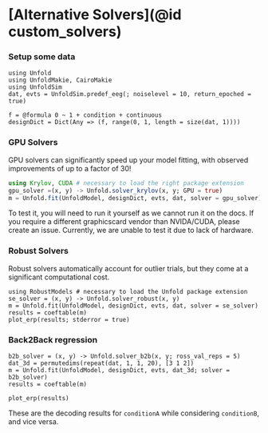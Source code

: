 # [Alternative Solvers](@id custom_solvers)

### Setup some data

```@Example main
using Unfold
using UnfoldMakie, CairoMakie
using UnfoldSim
dat, evts = UnfoldSim.predef_eeg(; noiselevel = 10, return_epoched = true)

f = @formula 0 ~ 1 + condition + continuous
designDict = Dict(Any => (f, range(0, 1, length = size(dat, 1))))
```

### GPU Solvers
GPU solvers can significantly speed up your model fitting, with observed improvements of up to a factor of 30!

```julia
using Krylov, CUDA # necessary to load the right package extension
gpu_solver =(x, y) -> Unfold.solver_krylov(x, y; GPU = true)
m = Unfold.fit(UnfoldModel, designDict, evts, dat, solver = gpu_solver)
```
To test it, you will need to run it yourself as we cannot run it on the docs. If you require a different graphicscard vendor than NVIDA/CUDA, please create an issue. Currently, we are unable to test it due to lack of hardware.

### Robust Solvers
Robust solvers automatically account for outlier trials, but they come at a significant computational cost.
```@Example main
using RobustModels # necessary to load the Unfold package extension
se_solver = (x, y) -> Unfold.solver_robust(x, y)
m = Unfold.fit(UnfoldModel, designDict, evts, dat, solver = se_solver)
results = coeftable(m)
plot_erp(results; stderror = true)
```

### Back2Back regression
```@Example main
b2b_solver = (x, y) -> Unfold.solver_b2b(x, y; ross_val_reps = 5)
dat_3d = permutedims(repeat(dat, 1, 1, 20), [3 1 2])
m = Unfold.fit(UnfoldModel, designDict, evts, dat_3d; solver = b2b_solver)
results = coeftable(m)

plot_erp(results)
```
These are the decoding results for `conditionA` while considering `conditionB`, and vice versa. 


